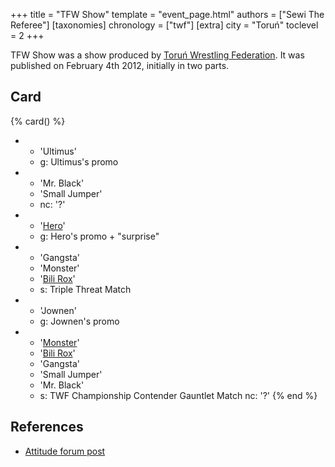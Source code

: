 +++
title = "TFW Show"
template = "event_page.html"
authors = ["Sewi The Referee"]
[taxonomies]
chronology = ["twf"]
[extra]
city = "Toruń"
toclevel = 2
+++

TFW Show was a show produced by [Toruń Wrestling Federation](@/o/twf.md). It was published on February 4th 2012, initially in two parts.

## Card

{% card() %}
- - 'Ultimus'
  - g: Ultimus's promo
- - 'Mr. Black'
  - 'Small Jumper'
  - nc: '?'
- - '[Hero](@/pj-blake.md)'
  - g: Hero's promo + "surprise"
- - 'Gangsta'
  - 'Monster'
  - '[Bili Rox](@/w/corin-mear.md)'
  - s: Triple Threat Match
- - 'Jownen'
  - g: Jownen's promo
- - '[Monster](@/w/chris-hunter.md)'
  - '[Bili Rox](@/w/corin-mear.md)'
  - 'Gangsta'
  - 'Small Jumper'
  - 'Mr. Black'
  - s: TWF Championship Contender Gauntlet Match
    nc: '?'
{% end %}

## References

* [Attitude forum post](https://wrestlefans.pl/forum/viewtopic.php?f=59&t=27649)
